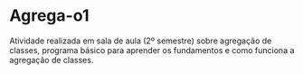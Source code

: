 # Agrega-o1
Atividade realizada em sala de aula (2º semestre) sobre agregação de classes, programa básico para aprender os fundamentos e como funciona a agregação de classes.
